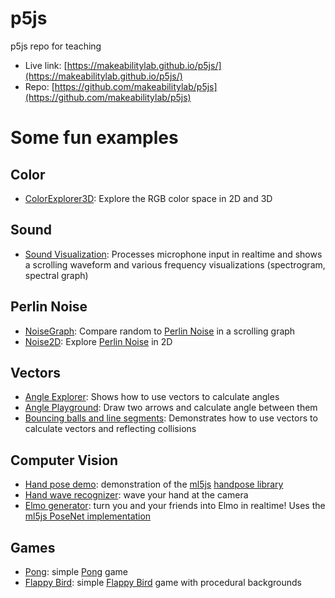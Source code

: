 # p5js
p5js repo for teaching

* Live link: [https://makeabilitylab.github.io/p5js/](https://makeabilitylab.github.io/p5js/)
* Repo: [https://github.com/makeabilitylab/p5js](https://github.com/makeabilitylab/p5js)

# Some fun examples

## Color
* [ColorExplorer3D](https://makeabilitylab.github.io/p5js/Color/ColorExplorer3D/): Explore the RGB color space in 2D and 3D

## Sound
* [Sound Visualization](https://makeabilitylab.github.io/p5js/Sound/SoundVis4-ImprovedPerformance/): Processes microphone input in realtime and shows a scrolling waveform and various frequency visualizations (spectrogram, spectral graph)

## Perlin Noise
* [NoiseGraph](https://makeabilitylab.github.io/p5js/PerlinNoise/NoiseGraph): Compare random to [Perlin Noise](https://en.wikipedia.org/wiki/Perlin_noise) in a scrolling graph
* [Noise2D](https://makeabilitylab.github.io/p5js/PerlinNoise/Noise2D/): Explore [Perlin Noise](https://en.wikipedia.org/wiki/Perlin_noise) in 2D

## Vectors
* [Angle Explorer](https://makeabilitylab.github.io/p5js/Vectors/AngleExplorer/): Shows how to use vectors to calculate angles
* [Angle Playground](https://makeabilitylab.github.io/p5js/Vectors/AnglePlayground/): Draw two arrows and calculate angle between them
* [Bouncing balls and line segments](https://makeabilitylab.github.io/p5js/Vectors/BouncingBallsAndLineSegmentsImproved/): Demonstrates how to use vectors to calculate vectors and reflecting collisions

## Computer Vision
* [Hand pose demo](https://makeabilitylab.github.io/p5js/ml5js/HandPose/HandPoseDemo/): demonstration of the [ml5js](https://ml5js.org/) [handpose library](https://learn.ml5js.org/#/reference/handpose)
* [Hand wave recognizer](https://makeabilitylab.github.io/p5js/ml5js/HandPose/HandWaveDetector/): wave your hand at the camera
* [Elmo generator](https://github.com/makeabilitylab/p5js/tree/master/ml5js/PoseNet/ElmoGeneratorMultiperson): turn you and your friends into Elmo in realtime! Uses the [ml5js PoseNet implementation](https://learn.ml5js.org/#/reference/posenet)

## Games
* [Pong](https://makeabilitylab.github.io/p5js/Games/Pong): simple [Pong](https://en.wikipedia.org/wiki/Pong) game
* [Flappy Bird](https://makeabilitylab.github.io/p5js/Games/FlappyBird2/): simple [Flappy Bird](https://en.wikipedia.org/wiki/Flappy_Bird) game with procedural backgrounds
